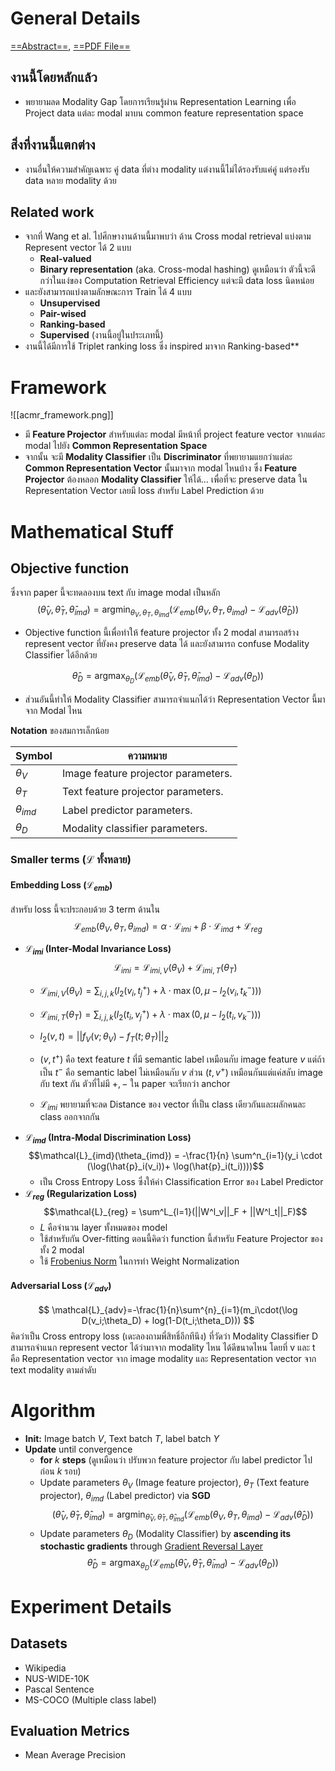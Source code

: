 # General Details
[==Abstract==](https://dl.acm.org/doi/abs/10.1145/3123266.3123326), [==PDF File==](https://dl.acm.org/doi/pdf/10.1145/3123266.3123326)
## งานนี้โดยหลักแล้ว
- พยายามลด Modality Gap โดยการเรียนรู้ผ่าน Representation Learning เพื่อ Project data แต่ละ modal มาบน common feature representation space

## สิ่งที่งานนี้แตกต่าง
- งานอื่นให้ความสำคัญเฉพาะ คู่ data ที่ต่าง modality แต่งานนี้ไม่ได้รองรับแค่คู่ แต่รองรับ data หลาย modality ด้วย

## Related work
- จากที่ Wang et al. ไปศึกษางานด้านนี้มาพบว่า ด้าน Cross modal retrieval แบ่งตาม Represent vector ได้ 2 แบบ
	- **Real-valued**
	- **Binary representation** (aka. Cross-modal hashing) ดูเหมือนว่า ตัวนี้จะดีกว่าในแง่ของ Computation Retrieval Efficiency แต่จะมี data loss นิดหน่อย
- และยังสามารถแบ่งตามลักษณะการ Train ได้ 4 แบบ
	-  **Unsupervised**
	-  **Pair-wised**
	-  **Ranking-based**
	-   **Supervised** (งานนี้อยู่ในประเภทนี้)
- งานนี้ได้มีการใช้ Triplet ranking loss ซึ่ง inspired มาจาก Ranking-based**

# Framework
![[acmr_framework.png]]
- มี **Feature Projector** สำหรับแต่ละ modal มีหน้าที่ project feature vector จากแต่ละ modal ไปยัง **Common Representation Space** 
- จากนั้น จะมี **Modality Classifier** เป็น **Discriminator** ที่พยายามแยกว่าแต่ละ **Common Representation Vector** นั้นมาจาก modal ไหนบ้าง ซึ่ง **Feature Projector** ต้องหลอก **Modality Classifier** ให้ได้… เพื่อที่จะ preserve data ใน Representation Vector เลยมี loss สำหรับ Label Prediction ด้วย

# Mathematical Stuff
## Objective function
ซึ่งจาก paper นี้จะทดลองบน text กับ image modal เป็นหลัก
$$
\DeclareMathOperator*{\argmin}{argmin}
(\hat{\theta}_V,\hat{\theta}_T, \hat{\theta}_{imd})
= \argmin_{\theta_V,\theta_T, \theta_{imd}}
(\mathcal{L}_{emb}(\theta_V,\theta_T, \theta_{imd}) - \mathcal{L}_{adv}(\hat{\theta}_D))
$$
- Objective function นี้เพื่อทำให้ feature projector ทั้ง 2 modal สามารถสร้าง represent vector ที่ยังคง preserve data ได้ และยังสามารถ confuse Modality Classifier ได้อีกด้วย

$$
\DeclareMathOperator*{\argmax}{argmax}
\hat{\theta}_{D} = 
\argmax_{\theta_{D}}(\mathcal{L}_{emb} (\hat{\theta}_V,\hat{\theta}_T, \hat{\theta}_{imd}) - \mathcal{L}_{adv}(\theta_{D}) )
$$
- ส่วนอันนี้ทำให้ Modality Classifier สามารถจำแนกได้ว่า Representation Vector นี้มาจาก Modal ไหน

**Notation** ของสมการเล็กน้อย 
  
 Symbol          | ความหมาย 
 --------------- | ----------------------------------
 $\theta_{V}$    | Image feature projector parameters.
 $\theta_{T}$    | Text feature projector parameters. 
 $\theta_{imd}$  | Label predictor parameters.
 $\theta_{D}$    | Modality classifier parameters.

### Smaller terms ($\mathcal{L}$ ทั้งหลาย)
#### Embedding Loss ($\mathcal{L}_{emb}$)
สำหรับ loss นี้จะประกอบด้วย 3 term ด้านใน
$$
\mathcal{L}_{emb}(\theta_{V},\theta_{T},\theta_{imd}) = \alpha \cdot \mathcal{L}_{imi} + \beta \cdot \mathcal{L}_{imd} + \mathcal{L}_{reg}
$$
- **$\mathcal{L}_{imi}$  (Inter-Modal Invariance Loss)**
  $$\mathcal{L}_{imi}=\mathcal{L}_{imi,V}(\theta_{V})+\mathcal{L}_{imi,T}(\theta_{T}) 
$$  
  - $\mathcal{L}_{imi,V}(\theta_{V})=\sum_{i,j,k}(l_2(v_i,t^{+}_j)+\lambda\cdot\max(0,\mu-l_2(v_i,t_k^-)))$
    
  - $\mathcal{L}_{imi,T}(\theta_{T})=\sum_{i,j,k}(l_2(t_i,v^{+}_j)+\lambda\cdot\max(0,\mu-l_2(t_i,v_k^-)))$
    
  - $l_2(v,t) = ||f_V(v;\theta_V) - f_T(t;\theta_T)||_2$

  - $(v,t^+)$ คือ text feature $t$ ที่มี semantic label เหมือนกับ image feature $v$ แต่ถ้าเป็น $t^-$ คือ semantic label ไม่เหมือนกับ $v$ ส่วน $(t,v^+)$ เหมือนกันแต่แค่สลับ image กับ text กัน ตัวที่ไม่มี $+,-$ ใน paper จะเรียกว่า anchor
  - $\mathcal{L}_{imi}$ พยายามที่จะลด Distance ของ vector ที่เป็น class เดียวกันและผลักคนละ class ออกจากกัน
- **$\mathcal{L}_{imd}$ (Intra-Modal Discrimination Loss)**
$$\mathcal{L}_{imd}(\theta_{imd}) = -\frac{1}{n} \sum^n_{i=1}(y_i \cdot (\log(\hat{p}_i(v_i))+ \log(\hat{p}_i(t_i))))$$
  - เป็น Cross Entropy Loss ซึ่งให้ค่า Classification Error ของ Label Predictor
- **$\mathcal{L}_{reg}$ (Regularization Loss)**
$$\mathcal{L}_{reg} = \sum^L_{l=1}(||W^l_v||_F + ||W^l_t||_F)$$
  - $L$ คือจำนวน layer ทั้งหมดของ model
  - ใช้สำหรับกัน Over-fitting ตอนนี้คิดว่า function นี้สำหรับ Feature Projector ของทั้ง 2 modal
  - ใช้ [Frobenius Norm](function_def.md#Normalization##Frobenius%20Norm) ในการทำ Weight Normalization
#### Adversarial Loss $(\mathcal{L}_{adv})$
$$
\mathcal{L}_{adv}=-\frac{1}{n}\sum^{n}_{i=1}(m_i\cdot(\log D(v_i;\theta_D) + log(1-D(t_i;\theta_D)))
$$
คิดว่าเป็น Cross entropy loss (เดะลองถามพี่สิทธิ์อีกทีนึง) ที่วัดว่า Modality Classifier D สามารถจำแนก represent vector ได้ว่ามาจาก modality ไหน ได้ดีขนาดไหน โดยที่ v และ t คือ Representation vector จาก image modality และ Representation vector จาก text modality ตามลำดับ

# Algorithm
- **Init:** Image batch $V$, Text batch $T$, label batch $Y$
- **Update** until convergence
  - **for** $k$ **steps** (ดูเหมือนว่า ปรับพวก feature projector กับ label predictor ไปก่อน $k$ รอบ)
  -  Update parameters $\theta_V$ (Image feature projector), $\theta_T$ (Text feature projector), $\theta_{imd}$ (Label predictor) via **SGD**
    $$ \DeclareMathOperator*{\argmin}{argmin}(\hat{\theta}_V,\hat{\theta}_T, \hat{\theta}_{imd}) = \argmin_{\hat{\theta}_V,\hat{\theta}_T, \hat{\theta}_{imd}}(\mathcal{L}_{emb}(\theta_V,\theta_T, \theta_{imd}) - \mathcal{L}_{adv}(\hat{\theta}_D))$$
   - Update parameters $\theta_D$ (Modality Classifier) by **ascending its stochastic gradients** through [Gradient Reversal Layer](component_def.md#Gradient%20Reversal%20Layer%20(GRL)) $$
\DeclareMathOperator*{\argmax}{argmax} \hat{\theta}_{D} = \argmax_{\theta_{D}}(\mathcal{L}_{emb} (\hat{\theta}_V,\hat{\theta}_T, \hat{\theta}_{imd}) - \mathcal{L}_{adv}(\theta_{D}) )
$$

# Experiment Details
## Datasets
- Wikipedia
- NUS-WIDE-10K
- Pascal Sentence
- MS-COCO (Multiple class label)

## Evaluation Metrics
- Mean Average Precision